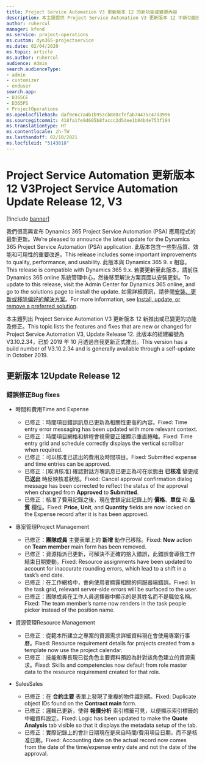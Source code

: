 ```yaml
---
title: Project Service Automation V3 更新版本 12 的新功能或變更內容
description: 本主題提供 Project Service Automation V3 更新版本 12 中新功能的相關資訊。
author: ruhercul
manager: kfend
ms.service: project-operations
ms.custom: dyn365-projectservice
ms.date: 02/04/2020
ms.topic: article
ms.author: ruhercul
audience: Admin
search.audienceType:
- admin
- customizer
- enduser
search.app:
- D365CE
- D365PS
- ProjectOperations
ms.openlocfilehash: daf0e6c7a4b1b953cb808cfefab74475c47d3996
ms.sourcegitcommit: 418fa1fe9d605b8faccc2d5dee1b04b4e753f194
ms.translationtype: HT
ms.contentlocale: zh-TW
ms.lasthandoff: 02/10/2021
ms.locfileid: "5143818"
---
```

# <a name="project-service-automation-update-release-12-v3"></a><span data-ttu-id="63883-103">Project Service Automation 更新版本 12 V3</span><span class="sxs-lookup"><span data-stu-id="63883-103">Project Service Automation Update Release 12, V3</span></span>

[!include [banner](../includes/psa-now-project-operations.md)]

<span data-ttu-id="63883-104">我們很高興宣布 Dynamics 365 Project Service Automation (PSA) 應用程式的最新更新。</span><span class="sxs-lookup"><span data-stu-id="63883-104">We’re pleased to announce the latest update for the Dynamics 365 Project Service Automation (PSA) application.</span></span> <span data-ttu-id="63883-105">此版本包含一些對品質、效能和可用性的重要改進。</span><span class="sxs-lookup"><span data-stu-id="63883-105">This release includes some important improvements to quality, performance, and usability.</span></span> <span data-ttu-id="63883-106">此版本與 Dynamics 365 9. x 相容。</span><span class="sxs-lookup"><span data-stu-id="63883-106">This release is compatible with Dynamics 365 9.x.</span></span> <span data-ttu-id="63883-107">若要更新至此版本，請前往 Dynamics 365 online 系統管理中心，然後移至解決方案頁面以安裝更新。</span><span class="sxs-lookup"><span data-stu-id="63883-107">To update to this release, visit the Admin Center for Dynamics 365 online, and go to the solutions page to install the update.</span></span> <span data-ttu-id="63883-108">如需詳細資訊，請參閱[安裝、更新或移除偏好的解決方案](https://docs.microsoft.com/power-platform/admin/install-remove-preferred-solution)。</span><span class="sxs-lookup"><span data-stu-id="63883-108">For more information, see [Install, update, or remove a preferred solution](https://docs.microsoft.com/power-platform/admin/install-remove-preferred-solution).</span></span>

<span data-ttu-id="63883-109">本主題列出 Project Service Automation V3 更新版本 12 新推出或已變更的功能及修正。</span><span class="sxs-lookup"><span data-stu-id="63883-109">This topic lists the features and fixes that are new or changed for Project Service Automation V3, Update Release 12.</span></span> <span data-ttu-id="63883-110">此版本的組建編號為 V3.10.2.34，已於 2019 年 10 月透過自我更新正式推出。</span><span class="sxs-lookup"><span data-stu-id="63883-110">This version has a build number of V3.10.2.34 and is generally available through a self-update in October 2019.</span></span>

## <a name="update-release-12"></a><span data-ttu-id="63883-111">更新版本 12</span><span class="sxs-lookup"><span data-stu-id="63883-111">Update Release 12</span></span>

### <a name="bug-fixes"></a><span data-ttu-id="63883-112">錯誤修正</span><span class="sxs-lookup"><span data-stu-id="63883-112">Bug fixes</span></span>

- <span data-ttu-id="63883-113">時間和費用</span><span class="sxs-lookup"><span data-stu-id="63883-113">Time and Expense</span></span>

    - <span data-ttu-id="63883-114">已修正：時間項目錯誤訊息已更新為相關性更高的內容。</span><span class="sxs-lookup"><span data-stu-id="63883-114">Fixed: Time entry error messaging has been updated with more relevant context.</span></span>
    - <span data-ttu-id="63883-115">已修正：時間項目網格和排程會視需要正確顯示垂直捲軸。</span><span class="sxs-lookup"><span data-stu-id="63883-115">Fixed: Time entry grid and schedule correctly displays the vertical scrollbar when required.</span></span>
    - <span data-ttu-id="63883-116">已修正：可以核准已送出的費用及時間項目。</span><span class="sxs-lookup"><span data-stu-id="63883-116">Fixed: Submitted expense and time entries can be approved.</span></span>
    - <span data-ttu-id="63883-117">已修正：[取消核准] 確認對話方塊訊息已更正為可在狀態由 **已核准** 變更成 **已送出** 時反映核准狀態。</span><span class="sxs-lookup"><span data-stu-id="63883-117">Fixed: Cancel approval confirmation dialog message has been corrected to reflect the status of the approval when changed from **Approved** to **Submitted**.</span></span>
    - <span data-ttu-id="63883-118">已修正：核准了費用記錄之後，現在會鎖定此記錄上的 **價格**、**單位** 和 **品質** 欄位。</span><span class="sxs-lookup"><span data-stu-id="63883-118">Fixed: **Price**, **Unit**, and **Quantity** fields are now locked on the Expense record after it is has been approved.</span></span>

- <span data-ttu-id="63883-119">專案管理</span><span class="sxs-lookup"><span data-stu-id="63883-119">Project Management</span></span>

    - <span data-ttu-id="63883-120">已修正：**團隊成員** 主要表單上的 **新增** 動作已移除。</span><span class="sxs-lookup"><span data-stu-id="63883-120">Fixed: **New** action on **Team member** main form has been removed.</span></span>
    - <span data-ttu-id="63883-121">已修正：資源指派已更新，可解決不正確的捨入錯誤，此錯誤會導致工作結束日期變動。</span><span class="sxs-lookup"><span data-stu-id="63883-121">Fixed: Resource assignments have been updated to account for inaccurate rounding errors, which lead to a shift in a task’s end date.</span></span>
    - <span data-ttu-id="63883-122">已修正：在工作網格中，會向使用者顯露相關的伺服器端錯誤。</span><span class="sxs-lookup"><span data-stu-id="63883-122">Fixed: In the task grid, relevant server-side errors will be surfaced to the user.</span></span>
    - <span data-ttu-id="63883-123">已修正：團隊成員在工作人員選擇器中顯示的是其姓名而不是職位名稱。</span><span class="sxs-lookup"><span data-stu-id="63883-123">Fixed: The team member’s name now renders in the task people picker instead of the position name.</span></span>

- <span data-ttu-id="63883-124">資源管理</span><span class="sxs-lookup"><span data-stu-id="63883-124">Resource Management</span></span>

    - <span data-ttu-id="63883-125">已修正：從範本所建立之專案的資源需求詳細資料現在會使用專案行事曆。</span><span class="sxs-lookup"><span data-stu-id="63883-125">Fixed: Resource requirement details for projects created from a template now use the project calendar.</span></span>
    - <span data-ttu-id="63883-126">已修正：技能和專長現已從角色主要資料預設為針對該角色建立的資源需求。</span><span class="sxs-lookup"><span data-stu-id="63883-126">Fixed: Skills and competencies now default from role master data to the resource requirement created for that role.</span></span>

- <span data-ttu-id="63883-127">Sales</span><span class="sxs-lookup"><span data-stu-id="63883-127">Sales</span></span>

    - <span data-ttu-id="63883-128">已修正：在 **合約主要** 表單上發現了重複的物件識別碼。</span><span class="sxs-lookup"><span data-stu-id="63883-128">Fixed: Duplicate object IDs found on the **Contract main** form.</span></span>
    - <span data-ttu-id="63883-129">已修正：邏輯已更新，使得 **報價分析** 索引標籤可見，以便顯示索引標籤的中繼資料設定。</span><span class="sxs-lookup"><span data-stu-id="63883-129">Fixed: Logic has been updated to make the **Quote Analysis** tab visible so that it displays the metadata setup of the tab.</span></span>
    - <span data-ttu-id="63883-130">已修正：實際記錄上的會計日期現在是來自時間/費用項目日期，而不是核准日期。</span><span class="sxs-lookup"><span data-stu-id="63883-130">Fixed: Accounting date on the actual record now comes from the date of the time/expense entry date and not the date of the approval.</span></span>
